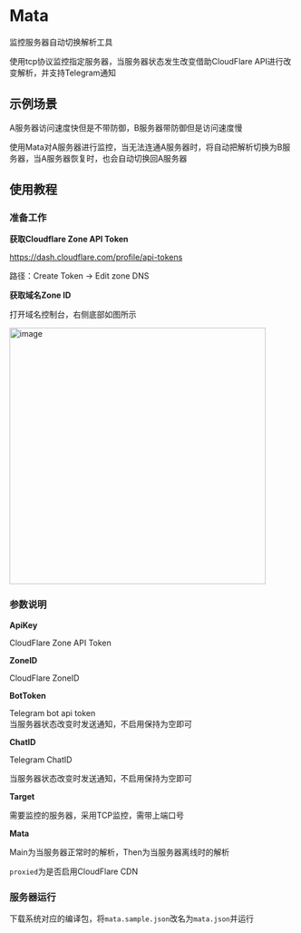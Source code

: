 # Mata

监控服务器自动切换解析工具  

使用tcp协议监控指定服务器，当服务器状态发生改变借助CloudFlare API进行改变解析，并支持Telegram通知  

## 示例场景  

A服务器访问速度快但是不带防御，B服务器带防御但是访问速度慢  

使用Mata对A服务器进行监控，当无法连通A服务器时，将自动把解析切换为B服务器，当A服务器恢复时，也会自动切换回A服务器  


## 使用教程  

### 准备工作  

**获取Cloudflare Zone API Token**  

https://dash.cloudflare.com/profile/api-tokens  

路径：Create Token -> Edit zone DNS

**获取域名Zone ID**  

打开域名控制台，右侧底部如图所示

<img width="452" alt="image" src="https://github.com/csznet/mata/assets/127601663/24b3ea58-afe0-40a5-9e15-9240c5ebd1fb">


### 参数说明  

**ApiKey** 

CloudFlare Zone API Token  

**ZoneID**  

CloudFlare ZoneID  

**BotToken**  

Telegram bot api token  
当服务器状态改变时发送通知，不启用保持为空即可  

**ChatID**  

Telegram ChatID  

当服务器状态改变时发送通知，不启用保持为空即可  

**Target**  

需要监控的服务器，采用TCP监控，需带上端口号  

**Mata**  

Main为当服务器正常时的解析，Then为当服务器离线时的解析  

`proxied`为是否启用CloudFlare CDN

### 服务器运行  

下载系统对应的编译包，将`mata.sample.json`改名为`mata.json`并运行  